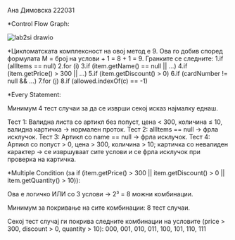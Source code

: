 Ана Димовска 222031

*Control Flow Graph:

![lab2si drawio](https://github.com/user-attachments/assets/eb640a33-ee44-4bc0-a0a6-a2d1859d9728)


*Цикломатската комплексност на овој метод е 9. Ова го добив според формулата М = број на услови + 1 = 8 + 1 = 9. Гранките се следните:
1.if (allItems == null)
2.for (i)
3.if (item.getName() == null || ...)
4.if (item.getPrice() > 300 || ...)
5.if (item.getDiscount() > 0)
6.if (cardNumber != null && ...)
7.for (j)
8.if (allowed.indexOf(c) == -1)


*Every Statement:

Минимум 4 тест случаи за да се изврши секој исказ најмалку еднаш.

Тест 1: Валидна листа со артикл без попуст, цена < 300, количина ≤ 10, валидна картичка → нормален проток.
Тест 2: allItems == null → фрла исклучок.
Тест 3: Артикл со name == null → фрла исклучок.
Тест 4: Артикл со попуст > 0, цена > 300, количина > 10; картичка со невалиден карактер → се извршуваат сите услови и се фрла исклучок при проверка на картичка.


*Multiple Condition (за if (item.getPrice() > 300 || item.getDiscount() > 0 || item.getQuantity() > 10)):

Ова е логичко ИЛИ со 3 услови → 2³ = 8 можни комбинации.

Минимум за покривање на сите комбинации: 8 тест случаи.

Секој тест случај ги покрива следните комбинации на условите (price > 300, discount > 0, quantity > 10):
000, 001, 010, 011, 100, 101, 110, 111




